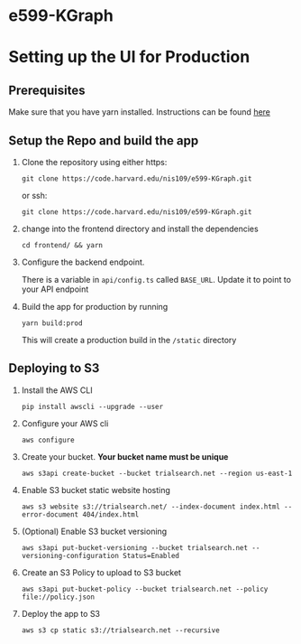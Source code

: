 # e599-KGraph

# Setting up the UI for Production

## Prerequisites

Make sure that you have yarn installed. Instructions can be found [here](https://yarnpkg.com/lang/en/docs/install/)

## Setup the Repo and build the app

1. Clone the repository using either https:

   `git clone https://code.harvard.edu/nis109/e599-KGraph.git`

   or ssh:

   `git clone https://code.harvard.edu/nis109/e599-KGraph.git`

1. change into the frontend directory and install the dependencies

   `cd frontend/ && yarn`

1. Configure the backend endpoint.

   There is a variable in `api/config.ts` called `BASE_URL`. Update it to point to
   your API endpoint

1. Build the app for production by running

   `yarn build:prod`

   This will create a production build in the `/static` directory

## Deploying to S3

1. Install the AWS CLI

   `pip install awscli --upgrade --user`

1. Configure your AWS cli

   `aws configure`

1. Create your bucket. **Your bucket name must be unique**

   `aws s3api create-bucket --bucket trialsearch.net --region us-east-1`

1. Enable S3 bucket static website hosting

   `aws s3 website s3://trialsearch.net/ --index-document index.html --error-document 404/index.html`

1. (Optional) Enable S3 bucket versioning

   `aws s3api put-bucket-versioning --bucket trialsearch.net --versioning-configuration Status=Enabled`

1. Create an S3 Policy to upload to S3 bucket

   `aws s3api put-bucket-policy --bucket trialsearch.net --policy file://policy.json`

1. Deploy the app to S3

   `aws s3 cp static s3://trialsearch.net --recursive`
